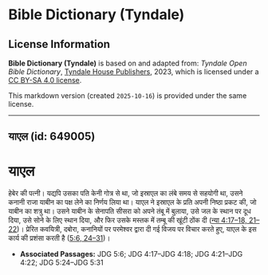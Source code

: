 # Bible Dictionary (Tyndale)

## License Information

**Bible Dictionary (Tyndale)** is based on and adapted from: _Tyndale Open Bible Dictionary_, [Tyndale House Publishers](https://tyndaleopenresources.com/), 2023, which is licensed under a [CC BY-SA 4.0 license](https://creativecommons.org/licenses/by-sa/4.0/legalcode.en).

This markdown version (created `2025-10-16`) is provided under the same license.



--------------------------------

## याएल (id: 649005)

याएल
====

हेबेर की पत्नी। यद्यपि उसका पति केनी गोत्र से था, जो इस्राएल का लंबे समय से सहयोगी था, उसने कनानी राजा याबीन का पक्ष लेने का निर्णय लिया था। याएल ने इस्राएल के प्रति अपनी निष्ठा प्रकट की, जो याबीन का शत्रु था। उसने याबीन के सेनापति सीसरा को अपने तंबू में बुलाया, उसे जल के स्थान पर दूध दिया, उसे सोने के लिए स्थान दिया, और फिर उसके मस्तक में तम्बू की खूंटी ठोंक दी ([न्या 4:17–18, 21–22](https://ref.ly/Judg4:17-Judg4:18,Judg4:21-Judg4:22))। प्रेरित कवयित्री, दबोरा, कनानियों पर परमेश्वर द्वारा दी गई विजय पर विचार करते हुए, याएल के इस कार्य की प्रशंसा करती है ([5:6, 24–31](https://ref.ly/Judg5:6,Judg5:24-Judg5:31))।

* **Associated Passages:** JDG 5:6; JDG 4:17–JDG 4:18; JDG 4:21–JDG 4:22; JDG 5:24–JDG 5:31


